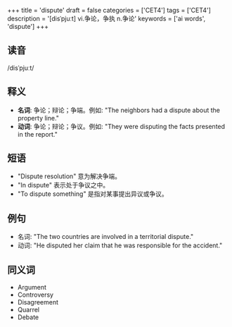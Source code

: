+++
title = 'dispute'
draft = false
categories = ['CET4']
tags = ['CET4']
description = '[disˈpjuːt] vi.争论，争执 n.争论'
keywords = ['ai words', 'dispute']
+++

## 读音
/disˈpjuːt/

## 释义
- **名词**: 争论；辩论；争端。例如: "The neighbors had a dispute about the property line."
- **动词**: 争论；辩论；争议。例如: "They were disputing the facts presented in the report."

## 短语
- "Dispute resolution" 意为解决争端。
- "In dispute" 表示处于争议之中。
- "To dispute something" 是指对某事提出异议或争议。

## 例句
- 名词: "The two countries are involved in a territorial dispute."
- 动词: "He disputed her claim that he was responsible for the accident."

## 同义词
- Argument
- Controversy
- Disagreement
- Quarrel
- Debate
